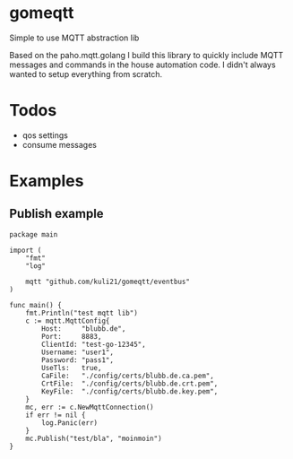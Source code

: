# gomeqtt
Simple to use MQTT abstraction lib

Based on the paho.mqtt.golang I build this library to quickly include MQTT messages and commands in the house automation code.
I didn't always wanted to setup everything from scratch.

# Todos
- qos settings
- consume messages


# Examples

## Publish example
```
package main

import (
	"fmt"
	"log"

	mqtt "github.com/kuli21/gomeqtt/eventbus"
)

func main() {
	fmt.Println("test mqtt lib")
	c := mqtt.MqttConfig{
		Host:     "blubb.de",
		Port:     8883,
		ClientId: "test-go-12345",
		Username: "user1",
		Password: "pass1",
		UseTls:   true,
		CaFile:   "./config/certs/blubb.de.ca.pem",
		CrtFile:  "./config/certs/blubb.de.crt.pem",
		KeyFile:  "./config/certs/blubb.de.key.pem",
	}
	mc, err := c.NewMqttConnection()
	if err != nil {
		log.Panic(err)
	}
	mc.Publish("test/bla", "moinmoin")
}

```